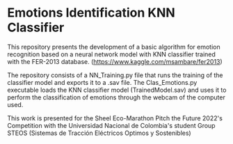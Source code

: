 # Emotions Identification KNN Classifier 


This repository presents the development of a basic algorithm for emotion recognition based on a neural network model with KNN classifier trained with the FER-2013 database. (https://www.kaggle.com/msambare/fer2013)

The repository consists of a NN_Training.py file that runs the training of the classifier model and exports it to a .sav file. 
The Clas_Emotions.py executable loads the KNN classifier model (TrainedModel.sav) and uses it to perform the classification of emotions through the webcam of the computer used.  


This work is presented for the Sheel Eco-Marathon Pitch the Future 2022's Competition with the Universidad Nacional de Colombia's student Group STEOS (Sistemas de Tracción Eléctricos Optimos y Sostenibles)

